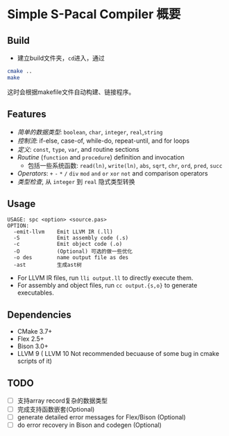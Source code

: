 # Simple S-Pacal Compiler 概要

## Build
* 建立build文件夹，`cd`进入，通过
```bash
cmake ..
make 
```
这时会根据makefile文件自动构建、链接程序。

## Features

- *简单的数据类型*: `boolean`, `char`, `integer`, `real`,`string`
- *控制流*: if-else, case-of, while-do, repeat-until, and for loops
- *定义*: `const`, `type`, `var`, and routine sections
- *Routine* (`function` and `procedure`) definition and invocation
  - 包括一些系统函数: `read(ln)`, `write(ln)`, `abs`, `sqrt`, `chr`, `ord`, `pred`, `succ`
- *Operators*: `+` `-` `*` `/` `div` `mod` `and` `or` `xor` `not` and comparison operators
- *类型检查*, 从 `integer` 到 `real` 隐式类型转换

## Usage

```
USAGE: spc <option> <source.pas>
OPTION:
  -emit-llvm    Emit LLVM IR (.ll)
  -S            Emit assembly code (.s)
  -c            Emit object code (.o)
  -O            (Optional) 可选的做一些优化
  -o des        name output file as des
  -ast          生成ast树
```

- For LLVM IR files, run `lli output.ll` to directly execute them.
- For assembly and object files, run `cc output.{s,o}` to generate executables.

## Dependencies

- CMake 3.7+
- Flex 2.5+
- Bison 3.0+
- LLVM 9 ( LLVM 10 Not recommended becuause of some bug in cmake scripts of it)

## TODO

- [ ] 支持array record复杂的数据类型
- [ ] 完成支持函数嵌套(Optional)
- [ ] generate detailed error messages for Flex/Bison (Optional)
- [ ] do error recovery in Bison and codegen (Optional)